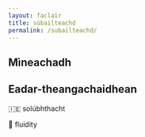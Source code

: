 ```yaml
---
layout: faclair
title: sùbailteachd
permalink: /subailteachd/
---
```


## Mìneachadh

## Eadar-theangachaidhean

&#x1f1ee;&#x1f1ea; solúbhthacht

&#x1f3f4;&#xe0067;&#xe0062;&#xe0065;&#xe006e;&#xe0067;&#xe007f; fluidity
